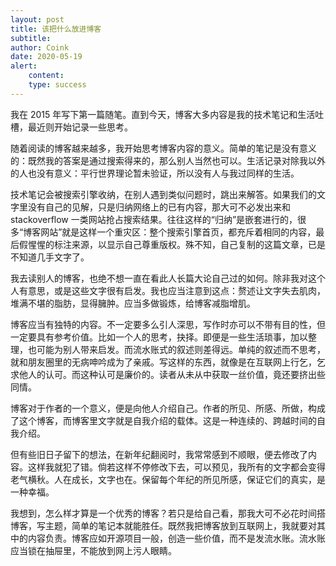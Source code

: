 ```yaml
---
layout: post
title: 该把什么放进博客
subtitle: 
author: Coink
date: 2020-05-19
alert: 
    content: 
    type: success
---
```


我在 2015 年写下第一篇随笔。直到今天，博客大多内容是我的技术笔记和生活吐槽，最近则开始记录一些思考。

随着阅读的博客越来越多，我开始思考博客内容的意义。简单的笔记是没有意义的：既然我的答案是通过搜索得来的，那么别人当然也可以。生活记录对除我以外的人也没有意义：平行世界理论暂未验证，所以没有人与我过同样的生活。

技术笔记会被搜索引擎收纳，在别人遇到类似问题时，跳出来解答。如果我们的文字里没有自己的见解，只是归纳网络上的已有内容，那大可不必发出来和 stackoverflow 一类网站抢占搜索结果。往往这样的“归纳”是嵌套进行的，很多“博客网站”就是这样一个重灾区：整个搜索引擎首页，都充斥着相同的内容，最后假惺惺的标注来源，以显示自己尊重版权。殊不知，自己复制的这篇文章，已是不知道几手文字了。

我去读别人的博客，也绝不想一直在看此人长篇大论自己过的如何。除非我对这个人有意思，或是这些文字很有启发。我也应当注意到这点：赘述让文字失去肌肉，堆满不堪的脂肪，显得臃肿。应当多做锻炼，给博客减脂增肌。

博客应当有独特的内容。不一定要多么引人深思，写作时亦可以不带有目的性，但一定要具有参考价值。比如一个人的思考，抉择。即便是一些生活琐事，加以整理，也可能为别人带来启发。而流水账式的叙述则差得远。单纯的叙述而不思考，就和朋友圈里的无病呻吟成为了亲戚。写这样的东西，就像是在互联网上行乞，乞求他人的认可。而这种认可是廉价的。读者从未从中获取一丝价值，竟还要挤出些同情。

博客对于作者的一个意义，便是向他人介绍自己。作者的所见、所感、所做，构成了这个博客，而博客里文字就是自我介绍的载体。这是一种连续的、跨越时间的自我介绍。

但有些旧日子留下的想法，在新年纪翻阅时，我常常感到不顺眼，便去修改了内容。这样我就犯了错。倘若这样不停修改下去，可以预见，我所有的文字都会变得老气横秋。人在成长，文字也在。保留每个年纪的所见所感，保证它们的真实，是一种幸福。

我想到，怎么样才算是一个优秀的博客？若只是给自己看，那我大可不必花时间搭博客，写主题，简单的笔记本就能胜任。既然我把博客放到互联网上，我就要对其中的内容负责。博客应如开源项目一般，创造一些价值，而不是发流水账。流水账应当锁在抽屉里，不能放到网上污人眼睛。